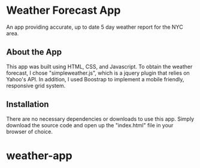 # Weather Forecast App
An app providing accurate, up to date 5 day weather report for the NYC area.   
## About the App
This app was built using HTML, CSS, and Javascript. To obtain the weather forecast, I chose "simpleweather.js", which is a jquery plugin that relies on Yahoo's API. In addition, I used Boostrap to implement a mobile friendly, responsive grid system. 
## Installation 
There are no necessary dependencies or downloads to use this app. Simply download the source code and open up the "index.html" file in your browser of choice. 


# weather-app
